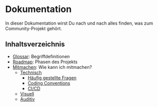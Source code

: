 # Dokumentation

In dieser Dokumentation wirst Du nach und nach alles finden, was zum Community-Projekt gehört.

## Inhaltsverzeichnis

* [Glossar](glossary.md): Begriffdefinitionen
* [Roadmap](roadmap.md): Phasen des Projekts
* [Mitmachen](contributing/README.md): Wie kann ich mitmachen?
  * [Technisch](contributing/technical/README.md)
    * [Häufig gestellte Fragen](contributing/technical/faq.md)
    * [Coding Conventions](contributing/technical/coding-conventions.md)
    * [CI/CD](contributing/technical/ci-cd.md)
  * [Visuell](contributing/visual/README.md)
  * [Auditiv](contributing/auditory/README.md)